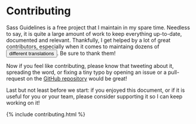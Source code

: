 
# Contributing

Sass Guidelines is a free project that I maintain in my spare time. Needless to say, it is quite a large amount of work to keep everything up-to-date, documented and relevant. Thankfully, I get helped by a lot of great contributors, especially when it comes to maintaing dozens of <button type="button" data-modal-show="options-panel" class="link-like">different translations</button>. Be sure to thank them!

Now if you feel like contributing, please know that tweeting about it, spreading the word, or fixing a tiny typo by opening an issue or a pull-request on the [GitHub repository](https://github.com/HugoGiraudel/sass-guidelines) would be great!

Last but not least before we start: if you enjoyed this document, or if it is useful for you or your team, please consider supporting it so I can keep working on it!

{% include contributing.html %}
